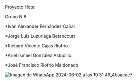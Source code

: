 Proyecto Hotel 

Grupo N 8

*Iván Alexander Fernández Cañar

*Jorge Luis Luzuriaga Betancourt

*Richard Vicente Cajas Riofrío

*Ariel Ismael González Astudillo

*José Francisco Riofrío Maldonado



![Imagen de WhatsApp 2024-06-02 a las 19 31 49_4baaeae7](https://github.com/JOSERiofrio2002/HotelPyoecto/assets/166523048/e027a649-0cc2-422a-9306-ab6e3904a26b)

